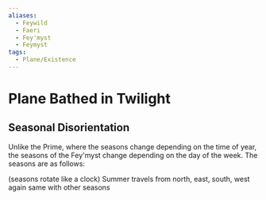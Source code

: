 ```yaml
---
aliases:
  - Feywild
  - Faeri
  - Fey'myst
  - Feymyst
tags:
  - Plane/Existence
---
```

# Plane Bathed in Twilight
## Seasonal Disorientation
Unlike the Prime, where the seasons change depending on the time of year, the seasons of the Fey'myst change depending on the day of the week. The seasons are as follows: 

(seasons rotate like a clock)
Summer travels from north, east, south, west again
same with other seasons